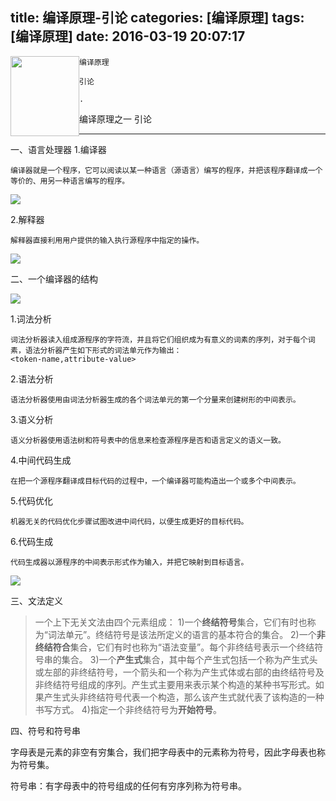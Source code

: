 title: 编译原理-引论
categories: [编译原理]
tags: [编译原理]
date: 2016-03-19 20:07:17
---
<img src="http://7xsvcj.com1.z0.glb.clouddn.com/2345%E6%88%AA%E5%9B%BE20160416170725.jpg" style="width:110px;height:128px;float:left;"/>

	编译原理

	引论

	.

<!--more-->
编译原理之一 引论

---------------
一、语言处理器
1.编译器

	编译器就是一个程序，它可以阅读以某一种语言（源语言）编写的程序，并把该程序翻译成一个等价的、用另一种语言编写的程序。

![](http://img1.ph.126.net/DnW_9bmHHkVXvglwmXhwuw==/6598227552461203372.jpg)

2.解释器

	解释器直接利用用户提供的输入执行源程序中指定的操作。

![](http://img2.ph.126.net/X-5EAFcdLbQNdJsm_o_SRQ==/6631214000751281945.jpg)

<!--more-->

二、一个编译器的结构

![](http://img0.ph.126.net/g_K-TX10i-f5pF3YS2tuNw==/4935382241745216204.jpg)

1.词法分析

	词法分析器读入组成源程序的字符流，并且将它们组织成为有意义的词素的序列，对于每个词素，语法分析器产生如下形式的词法单元作为输出：
	<token-name,attribute-value>
	
2.语法分析

	语法分析器使用由词法分析器生成的各个词法单元的第一个分量来创建树形的中间表示。	

3.语义分析

	语义分析器使用语法树和符号表中的信息来检查源程序是否和语言定义的语义一致。

4.中间代码生成

	在把一个源程序翻译成目标代码的过程中，一个编译器可能构造出一个或多个中间表示。

5.代码优化

	机器无关的代码优化步骤试图改进中间代码，以便生成更好的目标代码。	

6.代码生成

	代码生成器以源程序的中间表示形式作为输入，并把它映射到目标语言。

![](http://img2.ph.126.net/fXvoKndOXskvraLM5gUm-w==/1626643890511677680.jpg)

三、文法定义

> 一个上下无关文法由四个元素组成：
> 1)一个**终结符号**集合，它们有时也称为“词法单元”。终结符号是该法所定义的语言的基本符合的集合。
> 2)一个**非终结符合**集合，它们有时也称为“语法变量”。每个非终结号表示一个终结符号串的集合。
> 3)一个**产生式**集合，其中每个产生式包括一个称为产生式头或左部的非终结符号，一个箭头和一个称为产生式体或右部的由终结符号及非终结符号组成的序列。产生式主要用来表示某个构造的某种书写形式。如果产生式头非终结符号代表一个构造，那么该产生式就代表了该构造的一种书写方式。
> 4)指定一个非终结符号为**开始符号**。

四、符号和符号串

字母表是元素的非空有穷集合，我们把字母表中的元素称为符号，因此字母表也称为符号集。

符号串：有字母表中的符号组成的任何有穷序列称为符号串。



